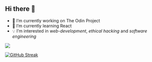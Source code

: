 ## Hi there 👋

- 🔭 I’m currently working on The Odin Project
- 🌱 I’m currently learning React
- 💡 I’m interested in *web-development*, *ethical hacking* and *software engineering*


<picture>
<source
  srcset="https://github-readme-stats.vercel.app/api?username=guudewie&show_icons=true&theme=react"
  media="(prefers-color-scheme: dark)"
/>
<source
  srcset="https://github-readme-stats.vercel.app/api?username=guudewie&show_icons=true"
  media="(prefers-color-scheme: light), (prefers-color-scheme: no-preference)"
/>
<img src="https://github-readme-stats.vercel.app/api?username=guudewie&show_icons=true" />
</picture>

[![GitHub Streak](https://github-readme-streak-stats.herokuapp.com?user=guudewie&theme=react)](https://git.io/streak-stats)
